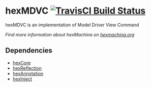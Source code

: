 # hexMDVC [![TravisCI Build Status](https://travis-ci.org/DoclerLabs/hexMDVC.svg?branch=master)](https://travis-ci.org/DoclerLabs/hexMDVC)

hexMDVC is an implementation of Model Driver View Command

*Find more information about hexMachina on [hexmachina.org](http://hexmachina.org/)*

## Dependencies

* [hexCore](https://github.com/DoclerLabs/hexCore)
* [hexReflection](https://github.com/DoclerLabs/hexReflection)
* [hexAnnotation](https://github.com/DoclerLabs/hexAnnotation)
* [hexInject](https://github.com/DoclerLabs/hexInject)
	
